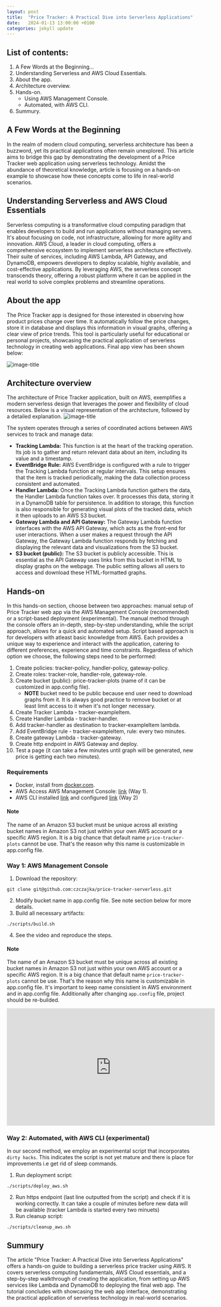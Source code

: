 ```yaml
---
layout: post
title:  "Price Tracker: A Practical Dive into Serverless Applications"
date:   2024-01-13 13:00:00 +0100
categories: jekyll update
---
```


## List of contents:
1. A Few Words at the Beginning...
2. Understanding Serverless and AWS Cloud Essentials.
3. About the app.
3. Architecture overview.
4. Hands-on.
    - Using AWS Management Console.
    - Automated, with AWS CLI.
5. Summury.

## A Few Words at the Beginning
In the realm of modern cloud computing, serverless architecture has been a buzzword, yet its practical applications often remain unexplored. This article aims to bridge this gap by demonstrating the development of a Price Tracker web application using serverless technology. Amidst the abundance of theoretical knowledge, article is focusing on a hands-on example to showcase how these concepts come to life in real-world scenarios.

## Understanding Serverless and AWS Cloud Essentials
Serverless computing is a transformative cloud computing paradigm that enables developers to build and run applications without managing servers. It's about focusing on code, not infrastructure, allowing for more agility and innovation. AWS Cloud, a leader in cloud computing, offers a comprehensive ecosystem to implement serverless architecture effectively. Their suite of services, including AWS Lambda, API Gateway, and DynamoDB, empowers developers to deploy scalable, highly available, and cost-effective applications. By leveraging AWS, the serverless concept transcends theory, offering a robust platform where it can be applied in the real world to solve complex problems and streamline operations.

## About the app
The Price Tracker app is designed for those interested in observing how product prices change over time. It automatically follow the price changes, store it in database and displays this information in visual graphs, offering a clear view of price trends. This tool is particularly useful for educational or personal projects, showcasing the practical application of serverless technology in creating web applications. Final app view has been shown below:

![image-title](/assets/images/serverless/final_view.png)

## Architecture overview
The architecture of Price Tracker application, built on AWS, exemplifies a modern serverless design that leverages the power and flexibility of cloud resources. Below is a visual representation of the architecture, followed by a detailed explanation.
![image-title](/assets/images/serverless/architecture_overview.svg)

The system operates through a series of coordinated actions between AWS services to track and manage data:
- **Tracking Lambda:** This function is at the heart of the tracking operation. Its job is to gather and return relevant data about an item, including its value and a timestamp.
- **EventBridge Rule:** AWS EventBridge is configured with a rule to trigger the Tracking Lambda function at regular intervals. This setup ensures that the item is tracked periodically, making the data collection process consistent and automated.
- **Handler Lambda:** Once the Tracking Lambda function gathers the data, the Handler Lambda function takes over. It processes this data, storing it in a DynamoDB table for persistence. In addition to storage, this function is also responsible for generating visual plots of the tracked data, which it then uploads to an AWS S3 bucket.
- **Gateway Lambda and API Gateway:** The Gateway Lambda function interfaces with the AWS API Gateway, which acts as the front-end for user interactions. When a user makes a request through the API Gateway, the Gateway Lambda function responds by fetching and displaying the relevant data and visualizations from the S3 bucket.
- **S3 bucket (public):** The S3 bucket is publicly accessible. This is essential as the API Gateway uses links from this bucket in HTML to display graphs on the webpage. The public setting allows all users to access and download these HTML-formatted graphs.

## Hands-on
In this hands-on section, choose between two approaches: manual setup of Price Tracker web app via the AWS Management Console (recommended) or a script-based deployment (experimental). The manual method through the console offers an in-depth, step-by-step understanding, while the script approach, allows for a quick and automated setup. Script based approach is for developers with atleast basic knowledge from AWS. Each provides a unique way to experience and interact with the application, catering to different preferences, experience and time constraints. Regardless of which option we choose, the following steps need to be performed:

1. Create policies: tracker-policy, handler-policy, gateway-policy.
2. Create roles: tracker-role, handler-role, gateway-role.
3. Create bucket (public): price-tracker-plots (name of it can be customized in app.config file).
    - **NOTE** bucket need to be public because end user need to download graphs from it. It is always good practice to remove bucket or at least limit access to it when it's not longer necessary.
4. Create Tracker Lambda - tracker-exampleItem.
5. Create Handler Lambda - tracker-handler.
6. Add tracker-handler as destination to tracker-exampleItem lambda.
7. Add EventBridge rule - tracker-exampleItem, rule: every two minutes.
8. Create gateway Lambda - tracker-gateway.
9. Create http endpoint in AWS Gateway and deploy.
10. Test a page (it can take a few minutes until graph will be generated, new price is getting each two minutes).

### Requirements
- Docker, install from [docker.com](https://www.docker.com).
- AWS Access  AWS Management Console: [link](https://aws.amazon.com/console/) (Way 1).
- AWS CLI installed [link](https://docs.aws.amazon.com/cli/latest/userguide/getting-started-install.html) and configured [link](https://docs.aws.amazon.com/cli/latest/userguide/getting-started-quickstart.html) (Way 2)

#### Note
The name of an Amazon S3 bucket must be unique across all existing bucket names in Amazon S3 not just within your own AWS account or a specific AWS region. It is a big chance that default name `price-tracker-plots` cannot be use. That's the reason why this name is customizable in app.config file.  

### Way 1: AWS Management Console
1. Download the repository:
```
git clone git@github.com:czczajka/price-tracker-serverless.git
```
2. Modify bucket name in app.config file. See note section below for more details.
3. Build all necessary artifacts:
```
./scripts/build.sh
```
4. See the video and reproduce the steps.

#### Note
The name of an Amazon S3 bucket must be unique across all existing bucket names in Amazon S3 not just within your own AWS account or a specific AWS region. It is a big chance that default name `price-tracker-plots` cannot be use. That's the reason why this name is customizable in app.config file. It's important to keep name consistient in AWS environment and in app.config file. Additionally after changing `app.config` file, project should be re-builded.

<iframe width="560" height="315" src="https://www.youtube.com/embed/nhlfUf5ZV1E?si=u27NIzqo6B4GAZME" title="YouTube video player" frameborder="0" allow="accelerometer; autoplay; clipboard-write; encrypted-media; gyroscope; picture-in-picture; web-share" allowfullscreen></iframe>

### Way 2: Automated, with AWS CLI (experimental)
In our second method, we employ an experimental script that incorporates `dirty hacks`. This indicates the script is not yet mature and there is place for improvements i.e get rid of sleep commands.

1. Run deployment script:
```
./scripts/deploy_aws.sh
```
2. Run https endpoint (last line outputted from the script) and check if it is working correctly. It can take a couple of minutes before new data will be available (tracker Lambda is started every two minuets)
3. Run cleanup script:
```
./scripts/cleanup_aws.sh
```

## Summury
The article "Price Tracker: A Practical Dive into Serverless Applications" offers a hands-on guide to building a serverless price tracker using AWS. It covers serverless computing fundamentals, AWS Cloud essentials, and a step-by-step walkthrough of creating the application, from setting up AWS services like Lambda and DynamoDB to deploying the final web app. The tutorial concludes with showcasing the web app interface, demonstrating the practical application of serverless technology in real-world scenarios.
